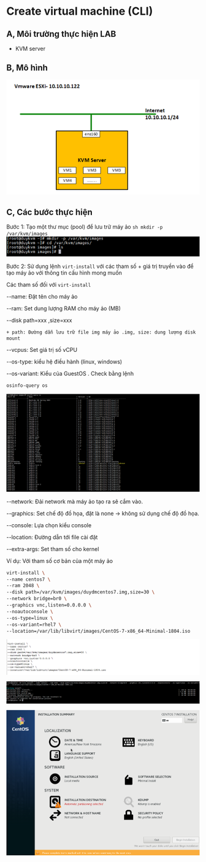 # Create virtual machine (CLI)

## A, Môi trường thực hiện LAB

- KVM server
	
## B, Mô hình

![](images/createvmcli/Screenshot_24.png)

## C, Các bước thực hiện

Bước 1: Tạo một thư mục (pool) để lưu trữ máy ảo
	```sh
	mkdir -p /var/kvm/images
	```
	![](images/createvmcli/Screenshot_22.png)
	
Bước 2: Sử dụng lệnh `virt-install` với các tham số + giá trị truyền vào để tạo máy ảo với thông tin cấu hình mong muốn

Các tham số đối với `virt-install`
	
--name: Đặt tên cho máy ảo

--ram: Set dung lượng RAM cho máy ảo (MB)

--disk path=xxx ,size=xxx

	+ path: Đường dẫn lưu trữ file img máy ảo .img, size: dung lượng disk mount
	
--vcpus: Set giá trị số vCPU

--os-type: kiểu hệ điều hành (linux, windows)

--os-variant: Kiểu của GuestOS . Check bằng lệnh

```sh
osinfo-query os
```

![](images/createvmcli/Screenshot_23.png)	

--network: Đải network mà máy ảo tạo ra sẽ cắm vào.

--graphics: Set chế độ đồ họa, đặt là none -> không sử dụng chế độ đồ họa.

--console: Lựa chọn kiểu console

--location: Đường dẫn tới file cài đặt

--extra-args: Set tham số cho kernel
	
Ví dụ: Với tham số cơ bản của một máy ảo

```sh
virt-install \
--name centos7 \
--ram 2048 \
--disk path=/var/kvm/images/duydmcentos7.img,size=30 \
--network bridge=br0 \
--graphics vnc,listen=0.0.0.0 \
--noautoconsole \
--os-type=linux \
--os-variant=rhel7 \   
--location=/var/lib/libvirt/images/CentOS-7-x86_64-Minimal-1804.iso
```
	
![](images/createvmcli/Screenshot_25.png)
	
![](images/createvmcli/Screenshot_26.png)
	
![](images/createvmcli/Screenshot_27.png)
	
	